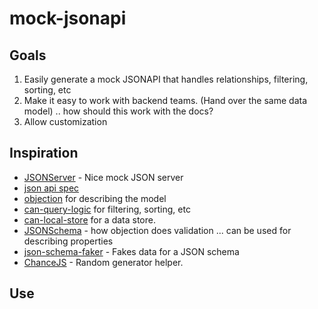 # mock-jsonapi

## Goals 

1. Easily generate a mock JSONAPI that handles relationships, filtering, sorting, etc
2. Make it easy to work with backend teams. (Hand over the same data model) .. how should this work with the docs?
3. Allow customization

## Inspiration


- [JSONServer](https://github.com/typicode/json-server) - Nice mock JSON server
- [json api spec](https://jsonapi.org/format/)
- [objection](https://vincit.github.io/objection.js/guide/models.html#examples) for describing the model
- [can-query-logic](https://canjs.com/doc/can-query-logic.html) for filtering, sorting, etc
- [can-local-store](https://canjs.com/doc/can-local-store.html) for a data store.
- [JSONSchema](https://json-schema.org/) - how objection does validation ... can be used for describing properties
- [json-schema-faker](https://github.com/json-schema-faker/json-schema-faker/blob/master/docs/USAGE.md) - Fakes data for a JSON schema
- [ChanceJS](https://chancejs.com/) - Random generator helper.


## Use


